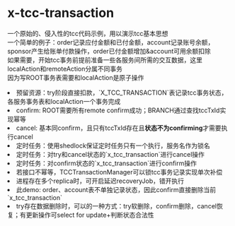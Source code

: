 # x-tcc-transaction

一个原始的、侵入性的tcc代码示例，用以演示tcc基本思想</br>
一个简单的例子：order记录应付金额和已付金额，account记录账号余额，sponsor产生给账单付款操作，order已付金额增加&account可用余额扣除<br>
如果需要，开始tcc事务前提前准备一些各服务间所需的交互数据，这里localAction和remoteAction分属不同事务<br>
因为写ROOT事务表需要和localAction是原子操作
<li>预留资源：try阶段直接扣款，`X_TCC_TRANSACTION`表记录tcc事务状态，各服务事务表和localAction一个事务完成</li>
<li>confirm: ROOT需要所有remote confirm成功；BRANCH通过查找tccTxId实现幂等</li>
<li>cancel: 基本同confirm，且只有tccTxId存在且<b>状态不为confirming</b>才需要执行cancel</li>
<li>定时任务：使用shedlock保证定时任务只有一个执行，服务名作为锁名</li>
<li>定时任务：对try和cancel状态的`x_tcc_transaction`进行cancel操作</li>
<li>定时任务：对confirm状态的`x_tcc_transaction`进行confirm操作</li>
<li>若接口不幂等，TCCTransactionManager可以锁tcc事务记录实现单次补偿</li>
<li>进程存在多个replica时，可开启延迟recoveryJob，错开执行</li>
<li>此demo: order、account表不单独记录状态，因此confirm直接删除当前`x_tcc_transaction`</li>
<li>try存在数据删除时，可以的一种方式：try软删除，confirm删除，cancel恢复；有更新操作可select for update+判断状态合法性</li>

